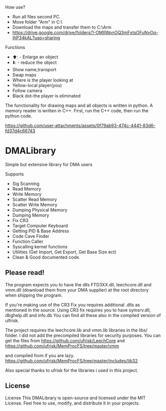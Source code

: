 How use?
- Run all files second PC.
- Move folder "Arm" in C:\
- Download the maps and transfer them to C:\Arm
- https://drive.google.com/drive/folders/1-OMIlWpnOQ3mFxtsOFuNvOq-IhP34kAL?usp=sharing

Functions
- ⬆️: - Enlarge an object
- ⬇️: - reduce the object
- Show name,transport
- Swap maps
- Where is the player looking at
- Yellow-local player(you)
- Follow camera
- Black dot-the player is eliminated


The functionality for drawing maps and all objects is written in python. 
A memory reader is written in C++. First, run the C++ code, then run the python code.



https://github.com/user-attachments/assets/0f79ab93-474c-4441-83d6-fd37d4c66743




# DMALibrary
Simple but extensive library for DMA users

Supports
- Sig Scanning
- Read Memory
- Write Memory
- Scatter Read Memory
- Scatter Write Memory
- Dumping Physical Memory
- Dumping Memory
- Fix CR3
- Target Computer Keyboard
- Getting PID & Base Address
- Code Cave Finder
- Function Caller
- Syscalling kernel functions
- Utilities (Get Import, Get Export, Get Base Size ect)
- Clean & Good documented code.

## Please read!

The program expects you to have the dlls FTD3XX.dll, leechcore.dll and vmm.dll (download them from your DMA supplier) at the root directory when shipping the program.

If you're making use of the CR3 Fix you requires additional .dlls as mentioned in the source.
Using CR3 fix requires you to have symsrv.dll, dbghelp.dll and info.db
You can find all these also in the compiled version of ulfrisk.

The project requires the leechcore.lib and vmm.lib libraries in the libs/ folder. I did not add the precompiled libraries for security purposes. 
You can get the files from 
https://github.com/ufrisk/LeechCore
and
https://github.com/ufrisk/MemProcFS/tree/master/vmm

and compiled from if you are lazy.
https://github.com/ufrisk/MemProcFS/tree/master/includes/lib32

Also special thanks to ufrisk for the libraries i used in this project.

## License
License This DMALibrary is open-source and licensed under the MIT License. Feel free to use, modify, and distribute it in your projects.
